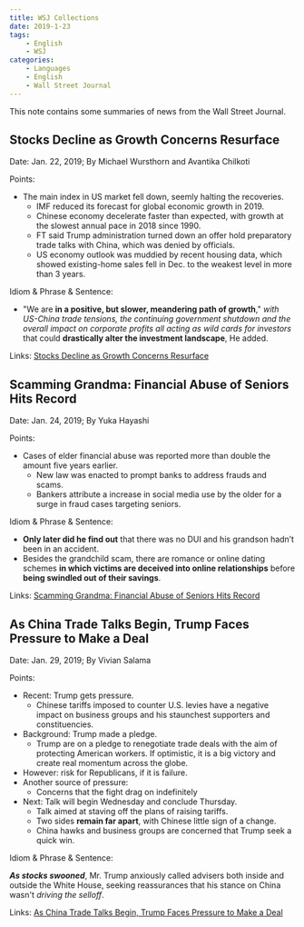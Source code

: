 ```yaml
---
title: WSJ Collections
date: 2019-1-23
tags: 
	- English
	- WSJ
categories: 
	- Languages
	- English
	- Wall Street Journal
---
```


This note contains some summaries of news from the Wall Street Journal. 

## Stocks Decline as Growth Concerns Resurface
Date: Jan. 22, 2019; By Michael Wursthorn and Avantika Chilkoti

Points:

+ The main index in US market fell down, seemly halting the recoveries.
	+ IMF reduced its forecast for global economic growth in 2019.
	+ Chinese economy decelerate faster than expected, with growth at the slowest annual pace in 2018 since 1990.
	+ FT said Trump administration turned down an offer hold preparatory trade talks with China, which was denied by officials.
	+ US economy outlook was muddied by recent housing data, which showed existing-home sales fell in Dec. to the weakest level in more than 3 years.

Idiom & Phrase & Sentence:

+ "We are **in a positive, but slower, meandering path of growth**," *with US-China trade tensions, the continuing government shutdown and the overall impact on corporate profits all acting as wild cards for investors* that could **drastically alter the investment landscape**, He added.

Links:
[Stocks Decline as Growth Concerns Resurface](https://www.wsj.com/articles/global-stocks-slip-as-economic-concerns-resurface-11548146958?mod=searchresults&page=1&pos=2 "Stocks Decline as Growth Concerns Resurface")


## Scamming Grandma: Financial Abuse of Seniors Hits Record
Date: Jan. 24, 2019; By Yuka Hayashi

Points:

+ Cases of elder financial abuse was reported more than double the amount five years earlier.
	+ New law was enacted to prompt banks to address frauds and scams.
	+ Bankers attribute a increase in social media use by the older for a surge in fraud cases targeting seniors.

Idiom & Phrase & Sentence:

+ **Only later did he find out** that there was no DUI and his grandson hadn’t been in an accident. 
+ Besides the grandchild scam, there are romance or online dating schemes **in which victims are deceived into online relationships** before **being swindled out of their savings**.

Links:
[Scamming Grandma: Financial Abuse of Seniors Hits Record](https://www.wsj.com/articles/scamming-grandma-financial-abuse-of-seniors-hits-record-11548344907?mod=hp_lead_pos5 "Scamming Grandma: Financial Abuse of Seniors Hits Record")


## As China Trade Talks Begin, Trump Faces Pressure to Make a Deal
Date: Jan. 29, 2019; By Vivian Salama

Points:

+ Recent: Trump gets pressure.
	+ Chinese tariffs imposed to counter U.S. levies have a negative impact on business groups and his staunchest supporters and constituencies.
+ Background: Trump made a pledge.
	+ Trump are on a pledge to renegotiate trade deals with the aim of protecting American workers. If optimistic, it is a big victory and create real momentum across the globe.
+ However: risk for Republicans, if it is failure.
+ Another source of pressure: 
	+ Concerns that the fight drag on indefinitely
+ Next: Talk will begin Wednesday and conclude Thursday.
	+ Talk aimed at staving off the plans of raising tariffs.
	+ Two sides **remain far apart**, with Chinese little sign of a change.
	+ China hawks and business groups are concerned that Trump seek a quick win.

Idiom & Phrase & Sentence:

***As stocks swooned***, Mr. Trump anxiously called advisers both inside and outside the White House, seeking reassurances that his stance on China wasn't *driving the selloff*.

Links:
[As China Trade Talks Begin, Trump Faces Pressure to Make a Deal](https://www.wsj.com/articles/as-china-trade-talks-begin-trump-faces-pressure-to-make-a-deal-11548808477 "As China Trade Talks Begin, Trump Faces Pressure to Make a Deal")
